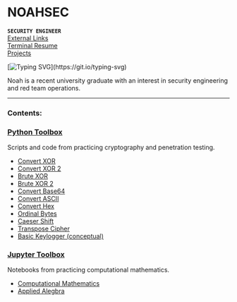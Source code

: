 # NOAHSEC

**`SECURITY ENGINEER`**
<br/><a href="https://links.noahsec.pro/">External Links</a>
<br/><a href="https://terminal.noahsec.pro/">Terminal Resume</a>
<br/><a href="https://noahsec.pro/portfolio/">Projects</a>


[![Typing SVG](https://readme-typing-svg.demolab.com?font=Exo+2&pause=1000&color=A81919&random=false&width=300&lines=Security+Engineering.;Security+Research.;Cloud+Security.;AI+Security.;DevSecOps.;Penetration+Testing.;Red+Teaming.)](https://git.io/typing-svg)

Noah is a recent university graduate with an interest in security engineering and red team operations.

---

### Contents:

<h3><a href="https://github.com/NoahAronov/python-toolbox"> Python Toolbox</a>
 </h3>
Scripts and code from practicing cryptography and penetration testing.
	
- <a href="https://github.com/NoahAronov/python-toolbox/blob/main/python-cryptography/convert-xor.py"> Convert XOR</a>
- <a href="https://github.com/NoahAronov/python-toolbox/blob/main/python-cryptography/convert-xor-2.py"> Convert XOR 2</a>
- <a href="https://github.com/NoahAronov/python-toolbox/blob/main/python-cryptography/brute-xor.py"> Brute XOR</a>
- <a href="https://github.com/NoahAronov/python-toolbox/blob/main/python-cryptography/brute-xor-2.py"> Brute XOR 2</a>
- <a href="https://github.com/NoahAronov/python-toolbox/blob/main/python-cryptography/convert-to-base64.py"> Convert Base64</a>
- <a href="https://github.com/NoahAronov/python-toolbox/blob/main/python-cryptography/convert-ascii.py"> Convert ASCII</a>
- <a href="https://github.com/NoahAronov/python-toolbox/blob/main/python-cryptography/convert-hex.py"> Convert Hex</a>
- <a href="https://github.com/NoahAronov/python-toolbox/blob/main/python-cryptography/ordinal-bytes.py"> Ordinal Bytes</a>
- <a href="https://github.com/NoahAronov/python-toolbox/blob/main/python-hacking-TCM-PEH/caesar-shift.py"> Caeser Shift</a>
- <a href="https://github.com/NoahAronov/python-toolbox/blob/main/python-hacking-TCM-PEH/transpose-cipher.py"> Transpose Cipher</a>
- <a href="https://github.com/NoahAronov/python-toolbox/blob/main/python-hacking-TCM-PEH/most-basic-keylogger.py"> Basic Keylogger (conceptual)</a>

<!-- <h3><a href="https://github.com/NoahAronov/bash-toolbox"> Bash Toolbox</a>
 </h3>

<h3><a href="https://github.com/NoahAronov/powershell-toolbox"> PowerShell Toolbox</a>
 </h3>

<h3><a href="https://github.com/NoahAronov/sql-toolbox"> SQL Toolbox</a>
 </h3>

<h3><a href="https://github.com/NoahAronov/rust-toolbox"> Rust Toolbox</a>
 </h3> -->
 
<h3><a href="https://github.com/NoahAronov/jupyter-toolbox"> Jupyter Toolbox</a>
 </h3> 
Notebooks from practicing computational mathematics.

- <a href="https://github.com/NoahAronov/jupyter-toolbox/blob/main/comp-math/"> Computational Mathematics</a>
- <a href="https://github.com/NoahAronov/jupyter-toolbox/blob/main/applied-algebra/"> Applied Alegbra</a>

#

</div>
</p>
